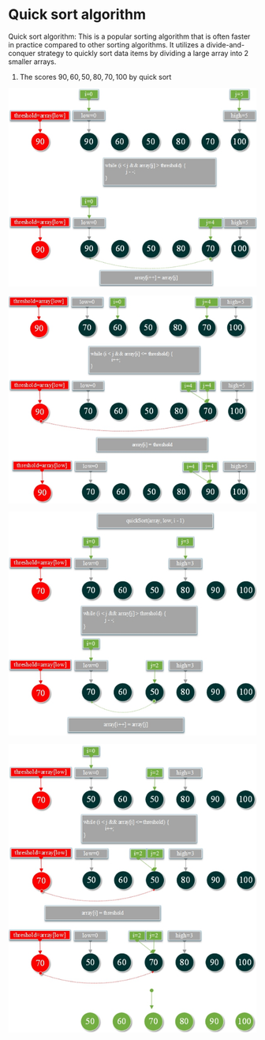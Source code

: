 # Quick sort algorithm

Quick sort algorithm: This is a popular sorting algorithm that is often faster in practice compared to other sorting algorithms. It utilizes a divide-and-conquer strategy to quickly sort data items by dividing a large array into 2 smaller arrays.

1. The scores ${90, 60, 50, 80, 70, 100}$ by quick sort

![](step%201.png)

![](step%202.png)

![](step%203.png)

![](step%204.png)